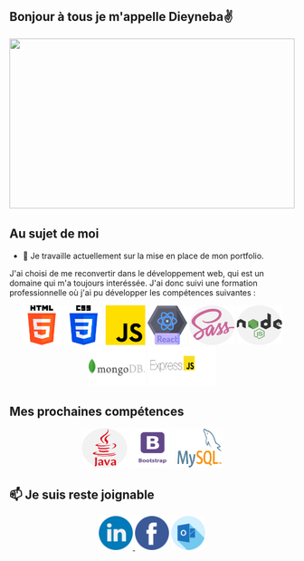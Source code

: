 ## Bonjour à tous je m'appelle Dieyneba✌️


<img src="https://user-images.githubusercontent.com/94062526/216990094-bca769b2-3dd1-45b1-acdf-c62939ddc522.jpg" width="100%" height="300px" objectif-fit="cover" />


## Au sujet de moi 

- 🔭 Je travaille actuellement sur la mise en place de mon portfolio.

<p>J'ai choisi de me reconvertir dans le développement web, qui est un domaine qui m'a toujours interéssée. J'ai donc suivi une formation  professionnelle où j'ai pu développer les compétences suivantes :<p/>



<p align="center">
<img src="https://github.com/dieynebafofana/dieynebafofana/blob/main/html-5%20(1).png" width="70px" height="70px" border-radius="25px"/>  <img src="https://github.com/dieynebafofana/dieynebafofana/blob/main/css-3.png" width="70px" height="70px" />  <img src="https://github.com/dieynebafofana/dieynebafofana/blob/main/js.png" width="70px" height="70px" /> 
  <img src="https://github.com/dieynebafofana/dieynebafofana/blob/main/react%20(1).png" width="70px" height="70px" />  <img src="https://github.com/dieynebafofana/dieynebafofana/blob/main/sass.png" width="80px" height="70px" objectif-fit="cover"/>  <img src="https://github.com/dieynebafofana/dieynebafofana/blob/main/nodejs.png"  width="80px" height="70px" objectif-fit="cover"/>  <img src="https://github.com/dieynebafofana/dieynebafofana/blob/main/MongoDB-Logo.png"  width="100px" height="70px" objectif-fit="cover"/>
 <img src="https://github.com/dieynebafofana/dieynebafofana/blob/main/express-logo-397x180.png" width="120px" height="70px" />
<p/>


## Mes prochaines compétences 
<p align="center">
<img src="https://github.com/dieynebafofana/dieynebafofana/blob/main/java.png" width="80px" height="70px" />  <img src="https://github.com/dieynebafofana/dieynebafofana/blob/main/bootstrapIcon.png" width="80px" height="70px" /> <img src="https://github.com/dieynebafofana/dieynebafofana/blob/main/logo-mysql.png" width="80px" height="70px" />
<p/>




## 📫 Je suis reste joignable
<p align="center">
<a href="www.linkedin.com/in/dieyneba-fofana">
<img src="https://github.com/dieynebafofana/dieynebafofana/blob/main/linkedin.png" width="60px" height="60px" /> <a/> <img src="https://github.com/dieynebafofana/dieynebafofana/blob/main/facebook.png" width="60px" height="60px" /> <img src="https://github.com/dieynebafofana/dieynebafofana/blob/main/outlook%20(1).png" width="60px" height="60px" />
<p/>

